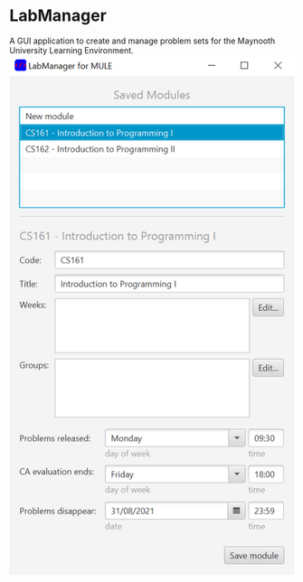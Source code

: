 # LabManager
A GUI application to create and manage problem sets for the Maynooth University Learning Environment.
![Screenshot](src/media/screenshot1.png)

